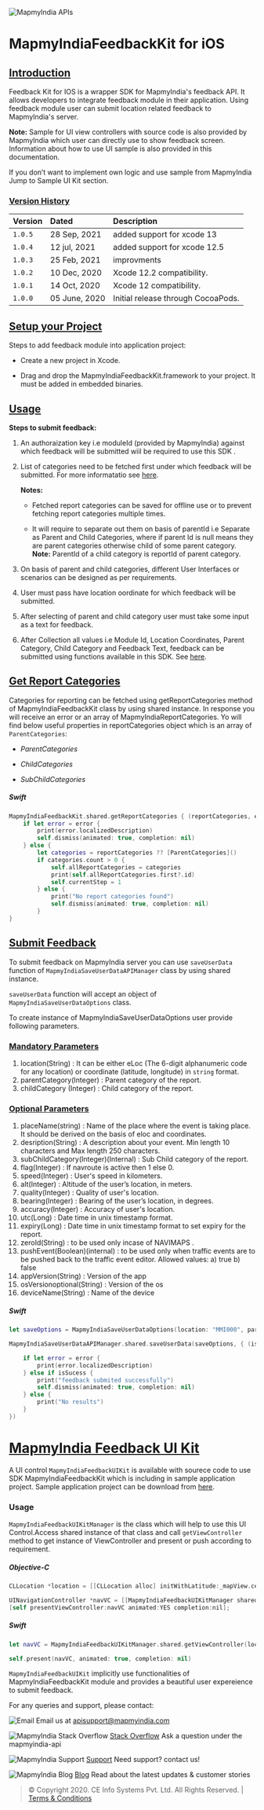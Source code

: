 ![MapmyIndia APIs](https://www.mapmyindia.com/api/img/mapmyindia-api.png)

# MapmyIndiaFeedbackKit for iOS

## [Introduction](#Introduction)

Feedback Kit for IOS is a wrapper SDK for MapmyIndia's feedback API. It allows developers to integrate feedback module in their application. Using feedback module user can submit location related feedback to MapmyIndia's server.

**Note:** Sample for UI view controllers with source code is also provided by MapmyIndia which user can directly use to show feedback screen. Information about how to use UI sample is also provided in this documentation.

If you don’t want to implement own logic and use sample from MapmyIndia Jump to Sample UI Kit section.

### [Version History](#Version-History)

| Version | Dated | Description |
| :---- | :---- | :---- |
| `1.0.5` | 28 Sep, 2021 |added support for xcode 13 |
| `1.0.4` | 12 jul, 2021 |added support for xcode 12.5 |
| `1.0.3` | 25 Feb, 2021 | improvments |
| `1.0.2` | 10 Dec, 2020 | Xcode 12.2 compatibility. |
| `1.0.1` | 14 Oct, 2020 | Xcode 12 compatibility. |			
| `1.0.0` | 05 June, 2020 | Initial release through CocoaPods. |

## [Setup your Project](#Setup-your-Project)

Steps to add feedback module into application project:

- Create a new project in Xcode.

- Drag and drop the MapmyIndiaFeedbackKit.framework to your project. It must be added in embedded binaries.

## [Usage](#Usage)

**Steps to submit feedback:**

1. An authoraization key i.e moduleId (provided by MapmyIndia) against which feedback will be submitted wiil be required to use this SDK .

1. List of categories need to be fetched first under which feedback will be submitted. For more informatatio see [here](#Get-Report-Categories).

    **Notes:**

    - Fetched report categories can be saved for offline use or to prevent fetching report categories multiple times.

    - It will require to separate out them on basis of parentId i.e Separate as Parent and Child Categories, where if parent Id is null means they are parent categories otherwise child of some parent category.
    **Note:** ParentId of a child category is reportId of parent category.

1. On basis of parent and child categories, different User Interfaces or scenarios can be designed as per requirements.

1. User must pass have location oordinate for which feedback will be submitted.

1. After selecting of parent and child category user must take some input as a text for feedback.

1. After Collection all values i.e Module Id, Location Coordinates, Parent Category, Child Category and Feedback Text, feedback can be submitted using functions available in this SDK. See [here](#Submit-Feedback).

## [Get Report Categories](#Get-Report-Categories)

Categories for reporting can be fetched using getReportCategories method of MapmyIndiaFeedbackKit class by using shared instance.
In response you will receive an error or an array of MapmyIndiaReportCategories. Yo will find below useful properties in reportCategories object which is an array of  `ParentCategories`:

- *ParentCategories*

- *ChildCategories*

- *SubChildCategories*

##### Swift

```swift
MapmyIndiaFeedbackKit.shared.getReportCategories { (reportCategories, error)  in
    if let error = error {
        print(error.localizedDescription)
        self.dismiss(animated: true, completion: nil)
    } else {
        let categories = reportCategories ?? [ParentCategories]()
        if categories.count > 0 {
            self.allReportCategories = categories
            print(self.allReportCategories.first?.id)
            self.currentStep = 1
        } else {
            print("No report categories found")
            self.dismiss(animated: true, completion: nil)
        }
}
```

## [Submit Feedback](#Submit-Feedback)

To submit feedback on MapmyIndia server you can use `saveUserData` function of `MapmyIndiaSaveUserDataAPIManager` class by using shared instance.

`saveUserData` function will accept an object of `MapmyIndiaSaveUserDataOptions` class.

To create instance of MapmyIndiaSaveUserDataOptions user provide following parameters.

### [Mandatory Parameters](#Mandatory-Parameters)
1. location(String) : It can be either eLoc (The 6-digit alphanumeric code for any location) or coordinate (latitude, longitude) in `string` format.
1. parentCategory(Integer) : Parent category of the report. 
1. childCategory (Integer) : Child category of the report. 

### [Optional Parameters](#Optional-Parameters)
1. placeName(string) : Name of the place where the event is taking place. It should be derived on the basis of eloc and coordinates.
2. desription(String) : A description about your event. Min length 10 characters and Max length 250 characters.
3. subChildCategory(Integer)(Internal) : Sub Child category of the report. 
4. flag(Integer) : If navroute is active then 1 else 0. 
5. speed(Integer) : User's speed in kilometers. 
6. alt(Integer) : Altitude of the user’s location, in meters. 
7. quality(Integer) : Quality of user's location. 
8. bearing(Integer) : Bearing of the user’s location, in degrees. 
9. accuracy(Integer) : Accuracy of user's location. 
10. utc(Long) : Date time in unix timestamp format. 
11. expiry(Long) : Date time in unix timestamp format to set expiry for the report. 
12. zeroId(String) : to be used only incase of NAVIMAPS . 
13. pushEvent(Boolean)(internal) : to be used only when traffic events are to be pushed back to the traffic event editor. Allowed values: a) true 
b) false 
14. appVersion(String) : Version of the app 
15. osVersionoptional(String) : Version of the os 
16. deviceName(String) : Name of the device 



##### Swift

```swift
let saveOptions = MapmyIndiaSaveUserDataOptions(location: "MMI000", parentCategory: parentCategory.id ?? 0, childCategory: childCategory.id ?? 0, description: "This is descriptions", subChildCategory: self.selectedSubChildCategories?.id, accuracy: 3)

MapmyIndiaSaveUserDataAPIManager.shared.saveUserData(saveOptions, { (isSucess, error) in

    if let error = error {
        print(error.localizedDescription)
    } else if isSucess {
        print("feedback submited successfully")
        self.dismiss(animated: true, completion: nil)
    } else {
        print("No results")
    }
})
```

# [MapmyIndia Feedback UI Kit](#MapmyIndia-Feedback-UI-Kit)

A UI control `MapmyIndiaFeedbackUIKit` is available with sourece code to use SDK MapmyIndiaFeedbackKit which is including in sample application project. Sample application project can be download from [here](#https://github.com/MapmyIndia/mapmyindia-maps-vectorSDK-iOS).


### Usage

`MapmyIndiaFeedbackUIKitManager` is the class which will help to use this UI Control.Access shared instance of that class and call `getViewController` method to get instance of ViewController and present or push according to requirement.

##### Objective-C

```objectivec
CLLocation *location = [[CLLocation alloc] initWithLatitude:_mapView.centerCoordinate.latitude longitude:_mapView.centerCoordinate.longitude];

UINavigationController *navVC = [[MapmyIndiaFeedbackUIKitManager sharedManager] getViewControllerWithLocation:location moduleId:ModuleId];
[self presentViewController:navVC animated:YES completion:nil];
```

##### Swift

```swift
let navVC = MapmyIndiaFeedbackUIKitManager.shared.getViewController(location: CLLocation(latitude: mapView.centerCoordinate.latitude, longitude: mapView.centerCoordinate.longitude), moduleId: ModuleId)

self.present(navVC, animated: true, completion: nil)
```

`MapmyIndiaFeedbackUIKit` implicitly use functionalities of MapmyIndiaFeedbackKit module and provides a beautiful user expereience to submit feedback.

For any queries and support, please contact:

![Email](https://www.google.com/a/cpanel/mapmyindia.co.in/images/logo.gif?service=google_gsuite) 
Email us at [apisupport@mapmyindia.com](mailto:apisupport@mapmyindia.com)

![MapmyIndia Stack Overflow](https://www.mapmyindia.com/api/img/icons/stack-overflow.png)
[Stack Overflow](https://stackoverflow.com/questions/tagged/mapmyindia-api)
Ask a question under the mapmyindia-api

![MapmyIndia Support](https://www.mapmyindia.com/api/img/icons/support.png)
[Support](https://www.mapmyindia.com/api/index.php#f_cont)
Need support? contact us!

![MapmyIndia Blog](https://www.mapmyindia.com/api/img/icons/blog.png)
[Blog](http://www.mapmyindia.com/blog/)
Read about the latest updates & customer stories

> © Copyright 2020. CE Info Systems Pvt. Ltd. All Rights Reserved. | [Terms & Conditions](http://www.mapmyindia.com/api/terms-&-conditions)
